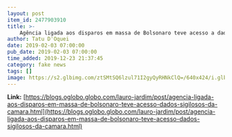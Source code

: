 ```yaml
---
layout: post
item_id: 2477903910
title: >-
    Agência ligada aos disparos em massa de Bolsonaro teve acesso a dados sigilosos da Câmara : Lauro Jardim
author: Tatu D'Oquei
date: 2019-02-03 07:00:00
pub_date: 2019-02-03 07:00:00
time_added: 2019-12-23 21:37:45
category: fake news
tags: []
image: https://s2.glbimg.com/ztSMtSQ6lzul71I2gyQyRHNkClQ=/640x424/i.glbimg.com/og/ig/infoglobo1/f/original/2019/02/01/19298600_mb_rio_de_janeiro_rj_15-12-2011_decoracao_da_am4_-_agencia_digital_montada_dentro_da_f.jpg
---
```


**Link:** [https://blogs.oglobo.globo.com/lauro-jardim/post/agencia-ligada-aos-disparos-em-massa-de-bolsonaro-teve-acesso-dados-sigilosos-da-camara.html](https://blogs.oglobo.globo.com/lauro-jardim/post/agencia-ligada-aos-disparos-em-massa-de-bolsonaro-teve-acesso-dados-sigilosos-da-camara.html)

